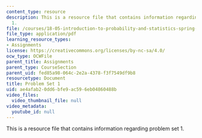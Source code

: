 ```yaml
---
content_type: resource
description: This is a resource file that contains information regarding problem set
  1.
file: /courses/18-05-introduction-to-probability-and-statistics-spring-2014/ae4afab20dd6bfe9ac596eb04860488b_MIT18_05S14_ps1.pdf
file_type: application/pdf
learning_resource_types:
- Assignments
license: https://creativecommons.org/licenses/by-nc-sa/4.0/
ocw_type: OCWFile
parent_title: Assignments
parent_type: CourseSection
parent_uid: fed85a98-064c-2e2a-4378-f3f7549df9b8
resourcetype: Document
title: Problem Set 1
uid: ae4afab2-0dd6-bfe9-ac59-6eb04860488b
video_files:
  video_thumbnail_file: null
video_metadata:
  youtube_id: null
---
```

This is a resource file that contains information regarding problem set 1.